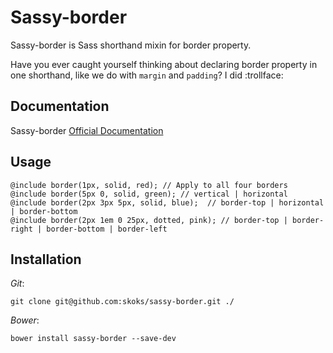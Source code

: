 # Sassy-border

Sassy-border is Sass shorthand mixin for border property. 

Have you ever caught yourself thinking about declaring border property in one shorthand, like we do with `margin` and `padding`? I did :trollface:

## Documentation

Sassy-border [Official Documentation](http://skoks.github.io/sassy-border/)

## Usage

```
@include border(1px, solid, red); // Apply to all four borders
@include border(5px 0, solid, green); // vertical | horizontal
@include border(2px 3px 5px, solid, blue);  // border-top | horizontal | border-bottom
@include border(2px 1em 0 25px, dotted, pink); // border-top | border-right | border-bottom | border-left
```

## Installation

_Git_:

```
git clone git@github.com:skoks/sassy-border.git ./
```

_Bower_:

```
bower install sassy-border --save-dev
```

